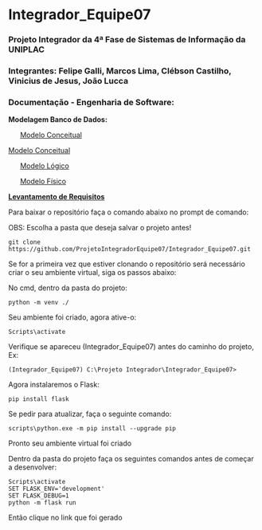 # Integrador_Equipe07
### Projeto Integrador da 4ª Fase de Sistemas de Informação da UNIPLAC

### Integrantes: Felipe Galli, Marcos Lima, Clébson Castilho, Vinicius de Jesus, João Lucca

### Documentação - Engenharia de Software:

**Modelagem Banco de Dados:**

&nbsp;&nbsp;&nbsp;&nbsp;&nbsp; <a href='./Engenharia_de_Software/Modelagem_Banco/Modelo_Conceitual.jpg'>Modelo Conceitual</a>

[Modelo Conceitual](./Engenharia_de_Software/Modelagem_Banco/Modelo_Conceitual.jpg)


&nbsp;&nbsp;&nbsp;&nbsp;&nbsp; <a href='./Engenharia_de_Software/Modelagem_Banco/Modelo_Logico.jpg'>Modelo Lógico</a>


&nbsp;&nbsp;&nbsp;&nbsp;&nbsp; <a href='./Engenharia_de_Software/Modelagem_Banco/Modelo_Fisico.sql'>Modelo Físico</a>

**<a href='./Engenharia_de_Software/Levantamento_de_Requisitos.docx'>Levantamento de Requisitos</a>**


<p>Para baixar o repositório faça o comando abaixo no prompt de comando:</p> 

<p>OBS: Escolha a pasta que deseja salvar o projeto antes!</p> 

`git clone https://github.com/ProjetoIntegradorEquipe07/Integrador_Equipe07.git`

<p>Se for a primeira vez que estiver clonando o repositório será necessário criar o seu ambiente virtual, siga os passos abaixo:</p>

<p>No cmd, dentro da pasta do projeto:</p>

`python -m venv ./`<br>
<p>Seu ambiente foi criado, agora ative-o:</p>

`Scripts\activate`<br>
<p>Verifique se apareceu (Integrador_Equipe07) antes do caminho do projeto, Ex: </p>

`(Integrador_Equipe07) C:\Projeto Integrador\Integrador_Equipe07>`
<p>Agora instalaremos o Flask: </p>

`pip install flask`<br>

<p>Se pedir para atualizar, faça o seguinte comando:</p>

`scripts\python.exe -m pip install --upgrade pip`

<p>Pronto seu ambiente virtual foi criado</p>

<p>Dentro da pasta do projeto faça os seguintes comandos antes de começar a desenvolver:</p> 

`Scripts\activate`<br>
`SET FLASK_ENV='development'`<br>
`SET FLASK_DEBUG=1`<br>
`python -m flask run`

<p>Então clique no link que foi gerado</p> 





